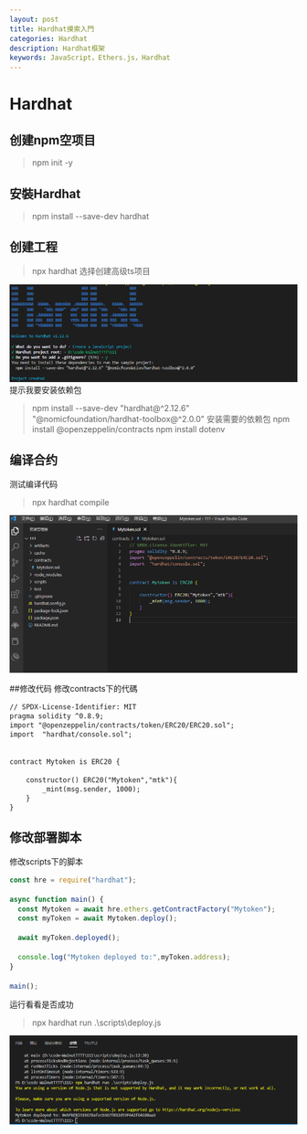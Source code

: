 ```yaml
---
layout: post
title: Hardhat摸索入門
categories: Hardhat
description: Hardhat框架
keywords: JavaScript，Ethers.js，Hardhat
---
```

# Hardhat
## 创建npm空项目
>npm init -y

## 安裝Hardhat

>npm install --save-dev hardhat

## 创建工程
>npx hardhat
选择创建高级ts项目  

![Hardhat](/images/Hardhat/2023.02.06/1675680390181.png)
提示我要安装依赖包
>npm install --save-dev "hardhat@^2.12.6" "@nomicfoundation/hardhat-toolbox@^2.0.0"
安装需要的依赖包
>npm install @openzeppelin/contracts
>npm install dotenv

## 编译合约
测试编译代码
>npx hardhat compile

![项目目录](/images/Hardhat/2023.02.06/b92029e620bf7309fe2cecded0ece41.png)

##修改代码
修改contracts下的代碼
```
// SPDX-License-Identifier: MIT
pragma solidity ^0.8.9;
import "@openzeppelin/contracts/token/ERC20/ERC20.sol";
import  "hardhat/console.sol";


contract Mytoken is ERC20 {
    
    constructor() ERC20("Mytoken","mtk"){
        _mint(msg.sender, 1000);
    }
}

```

## 修改部署脚本
修改scripts下的脚本
``` JavaScript
const hre = require("hardhat");

async function main() {
  const Mytoken = await hre.ethers.getContractFactory("Mytoken");
  const myToken = await Mytoken.deploy();

  await myToken.deployed();

  console.log("Mytoken deployed to:",myToken.address);
}

main();
```
运行看看是否成功
>npx hardhat run .\scripts\deploy.js  

![成功](/images/Hardhat/2023.02.06/b4ab9ef41ab56f88c62d510a11808ba.png)
